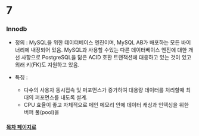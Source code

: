 # 7

### Innodb
  - 정의 :  MySQL을 위한 데이터베이스 엔진이며, MySQL AB가 배포하는 모든 바이너리에 내장되어 있음. 
  MySQL과 사용할 수있는 다른 데이터베이스 엔진에 대한 개선 사항으로 PostgreSQL을 닮은 ACID 호환 트랜잭션에 대응하고 있는 것이 있고 외래 키(FK)도 지원하고 있음.
  
  - 특징 : 
    + 다수의 사용자 동시접속 및 퍼포먼스가 증가하여 대용량 데이터를 처리할때 최대의 퍼포먼스를 내도록 설계.
    + CPU 효율이 좋고 자체적으로 메인 메모리 안에 데이터 캐싱과 인덱싱을 위한 버퍼 풀(pool)을 
  

#### [목차 페이지로](./00index.md)
